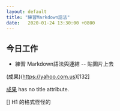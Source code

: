 ```yaml
---
layout: default
title: "練習Markdown語法"
date:   2020-01-24 13:30:00 +0800
---
```



## 今日工作
- 練習 Markdown語法與連結
-- 貼圖片上去


(成果)(https://yahoo.com.us)[132]

[成果](Geek-Log/about/) has no title attribute.


[] H1 的格式怪怪的